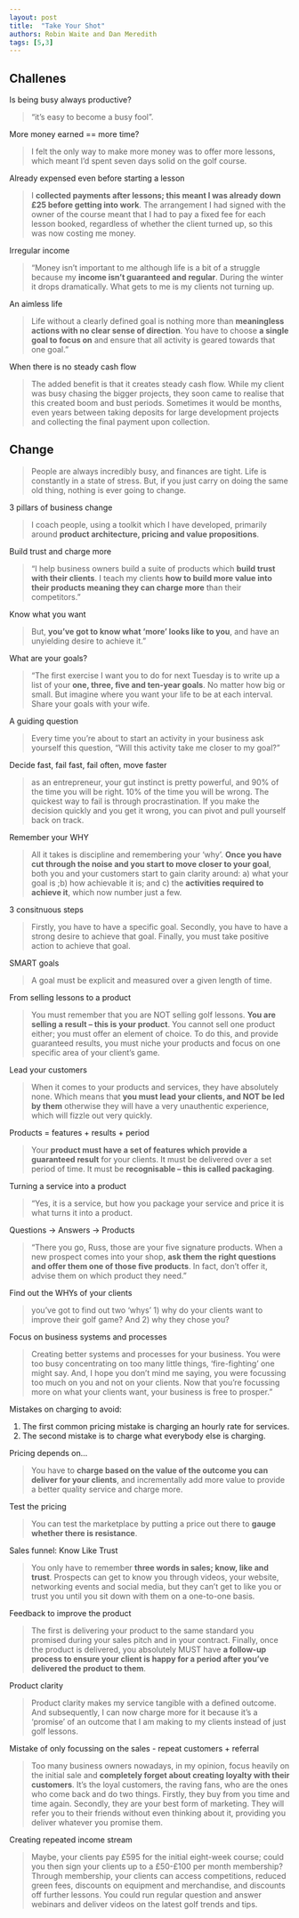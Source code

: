 ```yaml
---
layout: post
title:  "Take Your Shot"
authors: Robin Waite and Dan Meredith
tags: [5,3]
---
```


## Challenes

Is being busy always productive?

> “it’s easy to become a busy fool”.

More money earned == more time?

> I felt the only way to make more money was to offer more lessons, which meant I’d spent seven days solid on the golf course.

Already expensed even before starting a lesson

> I **collected payments after lessons; this meant I was already down £25 before getting into work**. The arrangement I had signed with the owner of the course meant that I had to pay a fixed fee for each lesson booked, regardless of whether the client turned up, so this was now costing me money.

Irregular income

> “Money isn’t important to me although life is a bit of a struggle because my **income isn’t guaranteed and regular**. During the winter it drops dramatically. What gets to me is my clients not turning up.

An aimless life

> Life without a clearly defined goal is nothing more than **meaningless actions with no clear sense of direction**. You have to choose **a single goal to focus on** and ensure that all activity is geared towards that one goal.”

When there is no steady cash flow

> The added benefit is that it creates steady cash flow. While my client was busy chasing the bigger projects, they soon came to realise that this created boom and bust periods. Sometimes it would be months, even years between taking deposits for large development projects and collecting the final payment upon collection.

## Change

> People are always incredibly busy, and finances are tight. Life is constantly in a state of stress. But, if you just carry on doing the same old thing, nothing is ever going to change.

3 pillars of business change

> I coach people, using a toolkit which I have developed, primarily around **product architecture, pricing and value propositions**.

Build trust and charge more

> “I help business owners build a suite of products which **build trust with their clients**. I teach my clients **how to build more value into their products meaning they can charge more** than their competitors.”

Know what you want

> But, **you’ve got to know what ‘more’ looks like to you**, and have an unyielding desire to achieve it.”


What are your goals?

> “The first exercise I want you to do for next Tuesday is to write up a list of your **one, three, five and ten-year goals**. No matter how big or small. But imagine where you want your life to be at each interval. Share your goals with your wife.

A guiding question

> Every time you’re about to start an activity in your business ask yourself this question, “Will this activity take me closer to my goal?”

Decide fast, fail fast, fail often, move faster

> as an entrepreneur, your gut instinct is pretty powerful, and 90% of the time you will be right. 10% of the time you will be wrong. The quickest way to fail is through procrastination. If you make the decision quickly and you get it wrong, you can pivot and pull yourself back on track.

Remember your WHY

> All it takes is discipline and remembering your ‘why’. **Once you have cut through the noise and you start to move closer to your goal**, both you and your customers start to gain clarity around: a) what your goal is ;b) how achievable it is; and c) the **activities required to achieve it**, which now number just a few.

3 consitnuous steps

> Firstly, you have to have a specific goal. Secondly, you have to have a strong desire to achieve that goal. Finally, you must take positive action to achieve that goal.

SMART goals

> A goal must be explicit and measured over a given length of time.

From selling lessons to a product

> You must remember that you are NOT selling golf lessons. **You are selling a result – this is your product**. You cannot sell one product either; you must offer an element of choice. To do this, and provide guaranteed results, you must niche your products and focus on one specific area of your client’s game.

Lead your customers

> When it comes to your products and services, they have absolutely none. Which means that **you must lead your clients, and NOT be led by them** otherwise they will have a very unauthentic experience, which will fizzle out very quickly.

Products = features + results + period

> Your **product must have a set of features which provide a guaranteed result** for your clients. It must be delivered over a set period of time. It must be **recognisable – this is called packaging**.

Turning a service into a product

> “Yes, it is a service, but how you package your service and price it is what turns it into a product.


Questions -> Answers -> Products

> “There you go, Russ, those are your five signature products. When a new prospect comes into your shop, **ask them the right questions and offer them one of those five products**. In fact, don’t offer it, advise them on which product they need.”

Find out the WHYs of your clients

> you’ve got to find out two ‘whys’ 1) why do your clients want to improve their golf game? And 2) why they chose you?

Focus on business systems and processes

> Creating better systems and processes for your business. You were too busy concentrating on too many little things, ‘fire-fighting’ one might say. And, I hope you don’t mind me saying, you were focussing too much on you and not on your clients. Now that you’re focussing more on what your clients want, your business is free to prosper.”

Mistakes on charging to avoid:

1. The first common pricing mistake is charging an hourly rate for services.
1. The second mistake is to charge what everybody else is charging.

Pricing depends on...

> You have to **charge based on the value of the outcome you can deliver for your clients**, and incrementally add more value to provide a better quality service and charge more.

Test the pricing

> You can test the marketplace by putting a price out there to **gauge whether there is resistance**.

Sales funnel: Know Like Trust

> You only have to remember **three words in sales; know, like and trust**. Prospects can get to know you through videos, your website, networking events and social media, but they can’t get to like you or trust you until you sit down with them on a one-to-one basis.

Feedback to improve the product

> The first is delivering your product to the same standard you promised during your sales pitch and in your contract. Finally, once the product is delivered, you absolutely MUST have **a follow-up process to ensure your client is happy for a period after you’ve delivered the product to them**.

Product clarity

> Product clarity makes my service tangible with a defined outcome. And subsequently, I can now charge more for it because it’s a ‘promise’ of an outcome that I am making to my clients instead of just golf lessons.

Mistake of only focussing on the sales - repeat customers + referral

> Too many business owners nowadays, in my opinion, focus heavily on the initial sale and **completely forget about creating loyalty with their customers**. It’s the loyal customers, the raving fans, who are the ones who come back and do two things. Firstly, they buy from you time and time again. Secondly, they are your best form of marketing. They will refer you to their friends without even thinking about it, providing you deliver whatever you promise them.

Creating repeated income stream

> Maybe, your clients pay £595 for the initial eight-week course; could you then sign your clients up to a £50-£100 per month membership? Through membership, your clients can access competitions, reduced green fees, discounts on equipment and merchandise, and discounts off further lessons. You could run regular question and answer webinars and deliver videos on the latest golf trends and tips.
